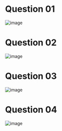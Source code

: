 # Question 01
![image](https://github.com/user-attachments/assets/6a5b7017-8847-4da9-9d53-406bc7384f07)

# Question 02
![image](https://github.com/user-attachments/assets/69796c09-e39b-405e-b770-b403fc345edc)

# Question 03
![image](https://github.com/user-attachments/assets/924b0a7e-0a3a-4971-a4f0-2a6a1020750a)

# Question 04
![image](https://github.com/user-attachments/assets/76e605f0-9c17-4491-8387-1a1b480d8c43)
